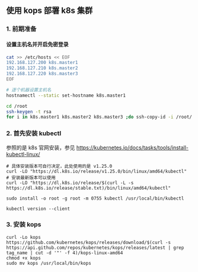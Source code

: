 ## 使用 kops 部署 k8s 集群

### 1. 前期准备

####  设置主机名并开启免密登录

```sh
cat >> /etc/hosts << EOF
192.168.127.200 k8s.master1
192.168.127.210 k8s.master2
192.168.127.220 k8s.master3
EOF

# 逐个机器设置主机名 
hostnamectl --static set-hostname k8s.master1
```

```sh
cd /root
ssh-keygen -t rsa
for i in k8s.master1 k8s.master2 k8s.master3 ;do ssh-copy-id -i /root/.ssh/id_rsa.pub $i;done	
```



### 2. 首先安装 kubectl

参照的是 k8s 官网安装，参见 https://kubernetes.io/docs/tasks/tools/install-kubectl-linux/

```shell
# 具体安装版本可自行决定，此处使用的是 v1.25.0
curl -LO "https://dl.k8s.io/release/v1.25.0/bin/linux/amd64/kubectl"
# 安装最新版本可以使用
curl -LO "https://dl.k8s.io/release/$(curl -L -s https://dl.k8s.io/release/stable.txt)/bin/linux/amd64/kubectl"

sudo install -o root -g root -m 0755 kubectl /usr/local/bin/kubectl

kubectl version --client
```

### 3. 安装 kops

``` shell
curl -Lo kops https://github.com/kubernetes/kops/releases/download/$(curl -s https://api.github.com/repos/kubernetes/kops/releases/latest | grep tag_name | cut -d '"' -f 4)/kops-linux-amd64
chmod +x kops
sudo mv kops /usr/local/bin/kops
```

### 

